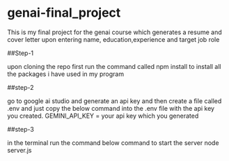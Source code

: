 # genai-final_project

This is my final project for the genai course which generates a resume and cover letter upon entering name, education,experience and target job role

##Step-1

upon cloning the repo first run the command called npm install to install all the packages i have used in my program

##step-2

go to google ai studio and generate an api key and then create a file called .env and just copy the below command into the .env file with the api key you created.
GEMINI_API_KEY = your api key which you generated

##step-3

in the terminal run the command below command to start the server
node server.js


